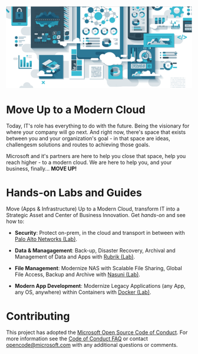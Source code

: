 
![Move Up!](Images/moveUp.png)

# Move Up to a Modern Cloud

Today, IT's role has everything to do with the future. Being the visionary for where your company will go next. And right now, there's space that exists between you and your organization's goal - in that space are ideas, challengesm solutions and routes to achieving those goals.

Microsoft and it's partners are here to help you close that space, help you reach higher - to a modern cloud. We are here to help you, and your business, finally... **MOVE UP!**

# Hands-on Labs and Guides

Move (Apps & Infrastructure) Up to a Modern Cloud, transform IT into a Strategic Asset and Center of Business Innovation. Get *hands-on* and see how to:

* **Security**: Protect on-prem, in the cloud and transport in between with [Palo Alto Networks (Lab)](Labs/PaloAlto).

* **Data & Managagement**: Back-up, Disaster Recovery, Archival and Management of Data and Apps with [Rubrik (Lab)](Labs/Rubrik).

* **File Management**: Modernize NAS with Scalable File Sharing, Global File Access, Backup and Archive with [Nasuni (Lab)](Labs/Nasuni).

* **Modern App Development**: Modernize Legacy Applications (any App, any OS, anywhere) within Containers with [Docker (Lab)](https://github.com/vkacherov/hybrid-workshop).

# Contributing

This project has adopted the [Microsoft Open Source Code of Conduct](https://opensource.microsoft.com/codeofconduct/).
For more information see the [Code of Conduct FAQ](https://opensource.microsoft.com/codeofconduct/faq/) or
contact [opencode@microsoft.com](mailto:opencode@microsoft.com) with any additional questions or comments.
